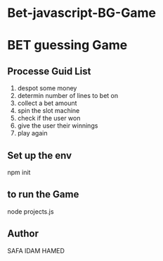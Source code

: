 # Bet-javascript-BG-Game
# BET guessing Game 
## Processe Guid List

 1. despot some money
 2. determin number of lines to bet on
 3. collect a bet amount
 4. spin the slot machine
 5. check if the user won
 6. give the user their winnings
 7. play again

## Set up the env 

npm init

 ## to run the Game 

 node projects.js


 ## Author
SAFA IDAM HAMED
